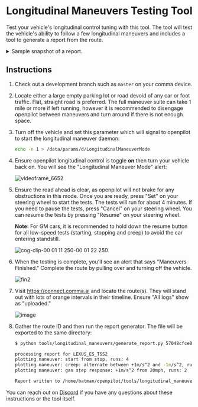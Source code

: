 # Longitudinal Maneuvers Testing Tool

Test your vehicle's longitudinal control tuning with this tool. The tool will test the vehicle's ability to follow a few longitudinal maneuvers and includes a tool to generate a report from the route.

<details><summary>Sample snapshot of a report.</summary><img width="600px" src="https://github.com/user-attachments/assets/d18d0c7d-2bde-44c1-8e86-1741ed442ad8"></details>

## Instructions

1. Check out a development branch such as `master` on your comma device.
2. Locate either a large empty parking lot or road devoid of any car or foot traffic. Flat, straight road is preferred. The full maneuver suite can take 1 mile or more if left running, however it is recommended to disengage openpilot between maneuvers and turn around if there is not enough space.
3. Turn off the vehicle and set this parameter which will signal to openpilot to start the longitudinal maneuver daemon:

   ```sh
   echo -n 1 > /data/params/d/LongitudinalManeuverMode
   ```

4. Ensure openpilot longitudinal control is toggle **on** then turn your vehicle back on. You will see the "Longitudinal Maneuver Mode" alert:

   ![videoframe_6652](https://github.com/user-attachments/assets/e9d4c95a-cd76-4ab7-933e-19937792fa0f)

5. Ensure the road ahead is clear, as openpilot will not brake for any obstructions in this mode. Once you are ready, press "Set" on your steering wheel to start the tests. The tests will run for about 4 minutes. If you need to pause the tests, press "Cancel" on your steering wheel. You can resume the tests by pressing "Resume" on your steering wheel. 

   **Note:** For GM cars, it is recommended to hold down the resume button for all low-speed tests (starting, stopping and creep) to avoid the car entering standstill.

   ![cog-clip-00 01 11 250-00 01 22 250](https://github.com/user-attachments/assets/c312c1cc-76e8-46e1-a05e-bb9dfb58994f)

6. When the testing is complete, you'll see an alert that says "Maneuvers Finished." Complete the route by pulling over and turning off the vehicle.

   ![fin2](https://github.com/user-attachments/assets/c06960ae-7cfb-44af-beaa-4dc28848e49d)

7. Visit https://connect.comma.ai and locate the route(s). They will stand out with lots of orange intervals in their timeline. Ensure "All logs" show as "uploaded."

   ![image](https://github.com/user-attachments/assets/cfe4c6d9-752f-4b24-b421-4b90a01933dc)

8. Gather the route ID and then run the report generator. The file will be exported to the same directory:

    ```sh
    $ python tools/longitudinal_maneuvers/generate_report.py 57048cfce01d9625/0000010e--5b26bc3be7 'pcm accel compensation'

    processing report for LEXUS_ES_TSS2
    plotting maneuver: start from stop, runs: 4
    plotting maneuver: creep: alternate between +1m/s^2 and -1m/s^2, runs: 2
    plotting maneuver: gas step response: +1m/s^2 from 20mph, runs: 2

    Report written to /home/batman/openpilot/tools/longitudinal_maneuvers/longitudinal_reports/LEXUS_ES_TSS2_57048cfce01d9625_0000010e--5b26bc3be7.html
    ```

You can reach out on [Discord](https://discord.comma.ai) if you have any questions about these instructions or the tool itself.
